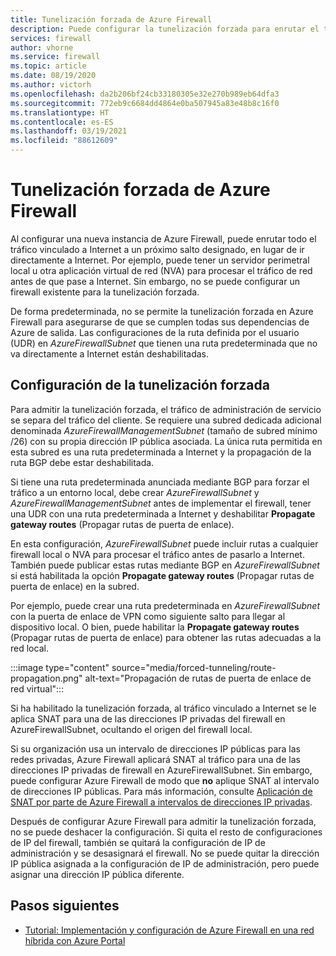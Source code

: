 ```yaml
---
title: Tunelización forzada de Azure Firewall
description: Puede configurar la tunelización forzada para enrutar el tráfico vinculado a Internet con una aplicación virtual de red o firewall para su posterior procesamiento.
services: firewall
author: vhorne
ms.service: firewall
ms.topic: article
ms.date: 08/19/2020
ms.author: victorh
ms.openlocfilehash: da2b206bf24cb33180305e32e270b989eb64dfa3
ms.sourcegitcommit: 772eb9c6684dd4864e0ba507945a83e48b8c16f0
ms.translationtype: HT
ms.contentlocale: es-ES
ms.lasthandoff: 03/19/2021
ms.locfileid: "88612609"
---
```

# <a name="azure-firewall-forced-tunneling"></a>Tunelización forzada de Azure Firewall

Al configurar una nueva instancia de Azure Firewall, puede enrutar todo el tráfico vinculado a Internet a un próximo salto designado, en lugar de ir directamente a Internet. Por ejemplo, puede tener un servidor perimetral local u otra aplicación virtual de red (NVA) para procesar el tráfico de red antes de que pase a Internet. Sin embargo, no se puede configurar un firewall existente para la tunelización forzada.

De forma predeterminada, no se permite la tunelización forzada en Azure Firewall para asegurarse de que se cumplen todas sus dependencias de Azure de salida. Las configuraciones de la ruta definida por el usuario (UDR) en *AzureFirewallSubnet* que tienen una ruta predeterminada que no va directamente a Internet están deshabilitadas.

## <a name="forced-tunneling-configuration"></a>Configuración de la tunelización forzada

Para admitir la tunelización forzada, el tráfico de administración de servicio se separa del tráfico del cliente. Se requiere una subred dedicada adicional denominada *AzureFirewallManagementSubnet* (tamaño de subred mínimo /26) con su propia dirección IP pública asociada. La única ruta permitida en esta subred es una ruta predeterminada a Internet y la propagación de la ruta BGP debe estar deshabilitada.

Si tiene una ruta predeterminada anunciada mediante BGP para forzar el tráfico a un entorno local, debe crear *AzureFirewallSubnet* y *AzureFirewallManagementSubnet* antes de implementar el firewall, tener una UDR con una ruta predeterminada a Internet y deshabilitar **Propagate gateway routes** (Propagar rutas de puerta de enlace).

En esta configuración, *AzureFirewallSubnet* puede incluir rutas a cualquier firewall local o NVA para procesar el tráfico antes de pasarlo a Internet. También puede publicar estas rutas mediante BGP en *AzureFirewallSubnet* si está habilitada la opción **Propagate gateway routes** (Propagar rutas de puerta de enlace) en la subred.

Por ejemplo, puede crear una ruta predeterminada en *AzureFirewallSubnet* con la puerta de enlace de VPN como siguiente salto para llegar al dispositivo local. O bien, puede habilitar la **Propagate gateway routes** (Propagar rutas de puerta de enlace) para obtener las rutas adecuadas a la red local.

:::image type="content" source="media/forced-tunneling/route-propagation.png" alt-text="Propagación de rutas de puerta de enlace de red virtual":::

Si ha habilitado la tunelización forzada, al tráfico vinculado a Internet se le aplica SNAT para una de las direcciones IP privadas del firewall en AzureFirewallSubnet, ocultando el origen del firewall local.

Si su organización usa un intervalo de direcciones IP públicas para las redes privadas, Azure Firewall aplicará SNAT al tráfico para una de las direcciones IP privadas de firewall en AzureFirewallSubnet. Sin embargo, puede configurar Azure Firewall de modo que **no** aplique SNAT al intervalo de direcciones IP públicas. Para más información, consulte [Aplicación de SNAT por parte de Azure Firewall a intervalos de direcciones IP privadas](snat-private-range.md).

Después de configurar Azure Firewall para admitir la tunelización forzada, no se puede deshacer la configuración. Si quita el resto de configuraciones de IP del firewall, también se quitará la configuración de IP de administración y se desasignará el firewall. No se puede quitar la dirección IP pública asignada a la configuración de IP de administración, pero puede asignar una dirección IP pública diferente.

## <a name="next-steps"></a>Pasos siguientes

- [Tutorial: Implementación y configuración de Azure Firewall en una red híbrida con Azure Portal](tutorial-hybrid-portal.md)

